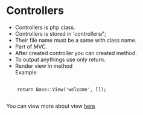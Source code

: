 # Controllers
- Controllers is php class.
- Controllers is stored in 'controllers/';
- Their file name must be a same with class name.
- Part of MVC.
- After created controller you can created method.
- To output anythings use only return.
- Render view in method<br>
Example<br>
<pre>
 <code>
    return Base::View('welcome', []);
 </code>
</pre>
You can view more about view <a href="04view.md">here</a>
